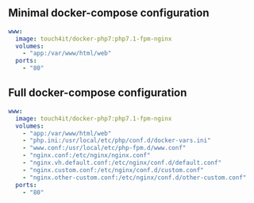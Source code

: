 ## Minimal docker-compose configuration

```yaml
www:
  image: touch4it/docker-php7:php7.1-fpm-nginx
  volumes:
    - "app:/var/www/html/web"
  ports:
    - "80"
```

## Full docker-compose configuration

```yaml
www:
  image: touch4it/docker-php7:php7.1-fpm-nginx
  volumes:
    - "app:/var/www/html/web"
    - "php.ini:/usr/local/etc/php/conf.d/docker-vars.ini"
    - "www.conf:/usr/local/etc/php-fpm.d/www.conf"
    - "nginx.conf:/etc/nginx/nginx.conf"
    - "nginx.vh.default.conf:/etc/nginx/conf.d/default.conf"
    - "nginx.custom.conf:/etc/nginx/conf.d/custom.conf"
    - "nginx.other-custom.conf:/etc/nginx/conf.d/other-custom.conf"
  ports:
    - "80"
```
